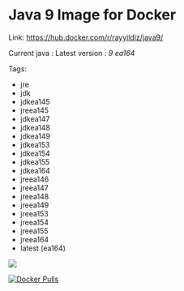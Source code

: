 Java 9 Image for Docker
===

Link: https://hub.docker.com/r/rayyildiz/java9/

Current java : Latest version : *9 ea164*

Tags:
* jre
* jdk
* jdkea145
* jreea145
* jdkea147
* jdkea148
* jdkea149
* jdkea153
* jdkea154
* jdkea155
* jdkea164
* jreea146
* jreea147
* jreea148
* jreea149
* jreea153
* jreea154
* jreea155
* jreea164
* latest (ea164)

[![](https://images.microbadger.com/badges/image/rayyildiz/java9.svg)](https://microbadger.com/images/rayyildiz/java9 "Get your own image badge on microbadger.com")


[![Docker Pulls](https://img.shields.io/docker/pulls/rayyildiz/java9.svg)](https://hub.docker.com/r/rayyildiz/java9/)
